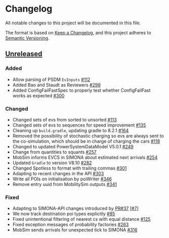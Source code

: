 # Changelog
All notable changes to this project will be documented in this file.

The format is based on [Keep a Changelog](https://keepachangelog.com/en/1.1.0/),
and this project adheres to [Semantic Versioning](https://semver.org/spec/v2.0.0.html).

## [Unreleased]

### Added 
- Allow parsing of PSDM `EvInputs` [#112](https://github.com/ie3-institute/MobilitySimulator/issues/112)
- Added Bao and Staudt as Reviewers [#299](https://github.com/ie3-institute/MobilitySimulator/issues/299)
- Added ConfigFailFastSpec to properly test whether ConfigFailFast works as expected [#300](https://github.com/ie3-institute/MobilitySimulator/issues/300)

### Changed
- Changed sets of evs from sorted to unsorted [#113](https://github.com/ie3-institute/MobilitySimulator/issues/113)
- Changed sets of evs to sequences for speed improvement [#135](https://github.com/ie3-institute/MobilitySimulator/issues/135)
- Cleaning up `build.gradle`, updating gradle to 8.2.1 [#164](https://github.com/ie3-institute/MobilitySimulator/issues/164)
- Removed the possibility of stochastic charging so evs are always sent to the co-simulation, which should be in charge of charging the cars [#118](https://github.com/ie3-institute/MobilitySimulator/issues/118)
- Changed to updated PowerSystemDataModel V5.0.1 [#249](https://github.com/ie3-institute/MobilitySimulator/issues/249)
- Change from quantities to squants [#257](https://github.com/ie3-institute/MobilitySimulator/issues/257)
- MobSim informs EVCS in SIMONA about estimated next arrivals [#254](https://github.com/ie3-institute/MobilitySimulator/issues/254)
- Updated `Gradle` to version V8.10 [#282](https://github.com/ie3-institute/MobilitySimulator/issues/282)
- Changed Spotless to format with trailing commas [#301](https://github.com/ie3-institute/MobilitySimulator/issues/301)
- Adapting to recent changes in the API [#303](https://github.com/ie3-institute/MobilitySimulator/issues/303)
- Write all POIs on initialisation by poiWriter [#346](https://github.com/ie3-institute/MobilitySimulator/issues/346)
- Remove entry uuid from MobilitySim outputs [#341](https://github.com/ie3-institute/MobilitySimulator/issues/341)

### Fixed
- Adapting to SIMONA-API changes introduced by [PR#37](https://github.com/ie3-institute/simonaAPI/pull/37) [[#7](https://github.com/ie3-institute/MobilitySimulator/issues/7)]
- We now track destination poi types explicitly [#85](https://github.com/ie3-institute/MobilitySimulator/issues/85)
- Fixed unintentional filtering of nearest cs with equal distance [#125](https://github.com/ie3-institute/MobilitySimulator/issues/125)
- Fixed exception messages of probability factories [#263](https://github.com/ie3-institute/MobilitySimulator/issues/263)
- MobSim sends arrivals for unexpected tick to SIMONA [#316](https://github.com/ie3-institute/MobilitySimulator/issues/316)

[Unreleased]: https://github.com/ie3-institute/MobilitySimulator
